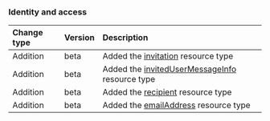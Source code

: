 ### Identity and access

| **Change type** | **Version** | **Description** |
|:---|:---|:---|
|Addition|beta|Added the [invitation](https://docs.microsoft.com/en-us/graph/api/resources/invitation?view=graph-rest-beta) resource type|
|Addition|beta|Added the [invitedUserMessageInfo](https://docs.microsoft.com/en-us/graph/api/resources/invitedUserMessageInfo?view=graph-rest-beta) resource type|
|Addition|beta|Added the [recipient](https://docs.microsoft.com/en-us/graph/api/resources/recipient?view=graph-rest-beta) resource type|
|Addition|beta|Added the [emailAddress](https://docs.microsoft.com/en-us/graph/api/resources/emailAddress?view=graph-rest-beta) resource type|
